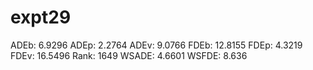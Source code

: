 # expt29

ADEb: 6.9296
ADEp: 2.2764
ADEv: 9.0766
FDEb: 12.8155
FDEp: 4.3219
FDEv: 16.5496
Rank: 1649
WSADE: 4.6601
WSFDE: 8.636